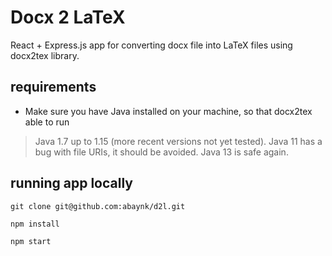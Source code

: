 # Docx 2 LaTeX

React + Express.js app for converting docx file into LaTeX files using docx2tex library.

## requirements

- Make sure you have Java installed on your machine, so that docx2tex able to run
>Java 1.7 up to 1.15 (more recent versions not yet tested). Java 11 has a bug with file URIs, it should be avoided. Java 13 is safe again.

## running app locally

`git clone git@github.com:abaynk/d2l.git`

`npm install`

`npm start`
